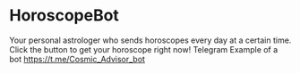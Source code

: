 # HoroscopeBot
Your personal astrologer who sends horoscopes every day at a certain time. Click the button to get your horoscope right now! Telegram
Example of a bot https://t.me/Cosmic_Advisor_bot 
